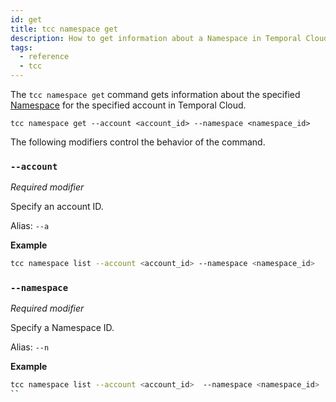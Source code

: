 ```yaml
---
id: get
title: tcc namespace get
description: How to get information about a Namespace in Temporal Cloud using tcc.
tags:
  - reference
  - tcc
---
```


The `tcc namespace get` command gets information about the specified [Namespace](/docs/concepts/what-is-a-namespace) for the specified account in Temporal Cloud.

`tcc namespace get --account <account_id> --namespace <namespace_id>`

The following modifiers control the behavior of the command.

### `--account`

_Required modifier_

Specify an account ID.

Alias: `--a`

**Example**

```bash
tcc namespace list --account <account_id> --namespace <namespace_id>
```

### `--namespace`

_Required modifier_

Specify a Namespace ID.

Alias: `--n`

**Example**

```bash
tcc namespace list --account <account_id>  --namespace <namespace_id>
``
